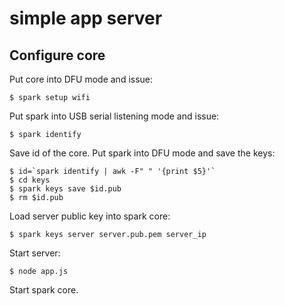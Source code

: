 # simple app server

## Configure core


Put core into DFU mode and issue:

```
$ spark setup wifi
```

Put spark into USB serial listening mode and issue:

```
$ spark identify
```

Save id of the core. Put spark into DFU mode and save the keys:

```
$ id=`spark identify | awk -F" " '{print $5}'`
$ cd keys
$ spark keys save $id.pub
$ rm $id.pub
```

Load server public key into spark core:

```
$ spark keys server server.pub.pem server_ip
```

Start server:

```
$ node app.js
```

Start spark core.
